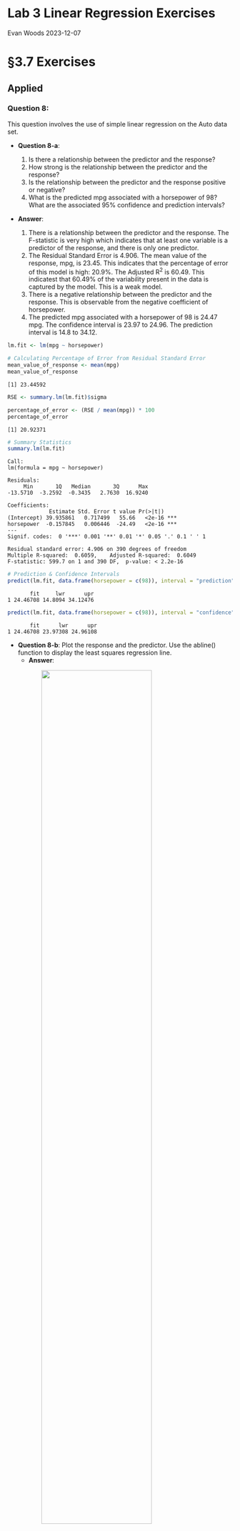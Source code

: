Lab 3 Linear Regression Exercises
================
Evan Woods
2023-12-07

# §3.7 Exercises

<!-- ## Conceptual -->
<!-- ### Question 7: -->
<!-- ## Getting started with equations -->
<!-- We can write fractions: $\frac{2}{3}$. We can also handle things like estimated population growth rate, e.g., $\hat{\lambda}=1.02$. And, $\sqrt{4}=2$. -->
<!-- $$\alpha, \beta,  \gamma, \Gamma$$ -->
<!-- $$a \pm b$$ -->
<!-- $$x \ge 15$$ -->
<!-- $$a_i \ge 0~~~\forall i$$ -->
<!-- ## Matrix -->
<!-- $$A_{m,n} = -->
<!--  \begin{pmatrix} -->
<!--   a_{1,1} & a_{1,2} & \cdots & a_{1,n} \\ -->
<!--   a_{2,1} & a_{2,2} & \cdots & a_{2,n} \\ -->
<!--   \vdots  & \vdots  & \ddots & \vdots  \\ -->
<!--   a_{m,1} & a_{m,2} & \cdots & a_{m,n} -->
<!--  \end{pmatrix}$$ -->

## Applied

### Question 8:

This question involves the use of simple linear regression on the Auto
data set.

- **Question 8-a**:

  1.  Is there a relationship between the predictor and the response?
  2.  How strong is the relationship between the predictor and the
      response?
  3.  Is the relationship between the predictor and the response
      positive or negative?
  4.  What is the predicted mpg associated with a horsepower of 98? What
      are the associated 95% confidence and prediction intervals?

- **Answer**:

  1.  There is a relationship between the predictor and the response.
      The F-statistic is very high which indicates that at least one
      variable is a predictor of the response, and there is only one
      predictor.
  2.  The Residual Standard Error is 4.906. The mean value of the
      response, mpg, is 23.45. This indicates that the percentage of
      error of this model is high: 20.9%. The Adjusted R<sup>2</sup> is
      60.49. This indicatest that 60.49% of the variability present in
      the data is captured by the model. This is a weak model.
  3.  There is a negative relationship between the predictor and the
      response. This is observable from the negative coefficient of
      horsepower.
  4.  The predicted mpg associated with a horsepower of 98 is 24.47 mpg.
      The confidence interval is 23.97 to 24.96. The prediction interval
      is 14.8 to 34.12.

``` r
lm.fit <- lm(mpg ~ horsepower)

# Calculating Percentage of Error from Residual Standard Error
mean_value_of_response <- mean(mpg)
mean_value_of_response
```

    [1] 23.44592

``` r
RSE <- summary.lm(lm.fit)$sigma

percentage_of_error <- (RSE / mean(mpg)) * 100
percentage_of_error
```

    [1] 20.92371

``` r
# Summary Statistics
summary.lm(lm.fit)
```


    Call:
    lm(formula = mpg ~ horsepower)

    Residuals:
         Min       1Q   Median       3Q      Max 
    -13.5710  -3.2592  -0.3435   2.7630  16.9240 

    Coefficients:
                 Estimate Std. Error t value Pr(>|t|)    
    (Intercept) 39.935861   0.717499   55.66   <2e-16 ***
    horsepower  -0.157845   0.006446  -24.49   <2e-16 ***
    ---
    Signif. codes:  0 '***' 0.001 '**' 0.01 '*' 0.05 '.' 0.1 ' ' 1

    Residual standard error: 4.906 on 390 degrees of freedom
    Multiple R-squared:  0.6059,    Adjusted R-squared:  0.6049 
    F-statistic: 599.7 on 1 and 390 DF,  p-value: < 2.2e-16

``` r
# Prediction & Confidence Intervals
predict(lm.fit, data.frame(horsepower = c(98)), interval = "prediction")
```

           fit     lwr      upr
    1 24.46708 14.8094 34.12476

``` r
predict(lm.fit, data.frame(horsepower = c(98)), interval = "confidence")
```

           fit      lwr      upr
    1 24.46708 23.97308 24.96108

- **Question 8-b**: Plot the response and the predictor. Use the
  abline() function to display the least squares regression line.
  - **Answer**:

<img src="Lab_3_Linear_Regression_Exercises_files/figure-gfm/unnamed-chunk-9-1.png" width="70%" style="display: block; margin: auto;" />

- **Question 8-c**: Use the plot() function to produce diagnostic plots
  of the least squares regression fit.
  - **Answer**: There are two or more points with high leverage. There
    is heteroskedasticity in the residuals. There appears to be a
    non-linearity in the data after observing the Residuals vs Fitted
    plot. There are multiple outliers in the dataset.

<img src="Lab_3_Linear_Regression_Exercises_files/figure-gfm/unnamed-chunk-10-1.png" width="70%" style="display: block; margin: auto;" /><img src="Lab_3_Linear_Regression_Exercises_files/figure-gfm/unnamed-chunk-10-2.png" width="70%" style="display: block; margin: auto;" /><img src="Lab_3_Linear_Regression_Exercises_files/figure-gfm/unnamed-chunk-10-3.png" width="70%" style="display: block; margin: auto;" /><img src="Lab_3_Linear_Regression_Exercises_files/figure-gfm/unnamed-chunk-10-4.png" width="70%" style="display: block; margin: auto;" />

    There appears to be a non-linearity in the data shown from the following plot:
    Residuals vs Fitted.

    There is heteroskedasticity in the residuals shown by the Residuals vs. Fitted
    plot. The non-constant Variance is also visible be the Q-Q Reisdual plot where
    points 331, 328, & 321 do not have constant variance.

<img src="Lab_3_Linear_Regression_Exercises_files/figure-gfm/unnamed-chunk-11-1.png" width="70%" style="display: block; margin: auto;" />

**Detecting outliers**:

``` r
# Detecting Outliers
lm.fit$model <- lm.fit$model %>% mutate(row_n = row_number()) 
outliers <- subset(lm.fit$model, rstudent(lm.fit) > 3 | rstudent(lm.fit) < -3)
```

    There are 2 outliers. They are observations 321 and 328.

**Identifying the high-leverage point**:

``` r
# Identifying high-leverage point
p <- ncol(lm.fit$model)
n <- nrow(lm.fit$model)

# High-Leverage: value > 3 * (p number of parameters) / (n number of observations)
high_leverage_cutoff <- (3*p/n)

# Identifying high-leverage values
lm.hatvalues <- hatvalues(lm.fit)
high_leverage_values <- lm.hatvalues[lm.hatvalues > high_leverage_cutoff]
```

    The cutoff value for high-leverage is 0.023 given 3 predictors and 392
    observations.

    There are 8 values with high-leverage with respect to the cutoff value of 0.023.
    Observations 14, 9, and 116 are displayed as high-leverage on the following
    plot: Residuals Vs. Leverage. Their values are as follows:

             7          8          9         14         26         94         95 
    0.02559171 0.02364053 0.02762920 0.02762920 0.02364053 0.02364053 0.02762920 
           116 
    0.02975300 

**Model Summary Statistics After Removing the High-Leverage
Observation**:


    Call:
    lm(formula = auto_no_high_leverage$mpg ~ auto_no_high_leverage$horsepower)

    Residuals:
         Min       1Q   Median       3Q      Max 
    -13.6282  -3.2206  -0.2221   2.6869  16.8475 

    Coefficients:
                                      Estimate Std. Error t value Pr(>|t|)    
    (Intercept)                      40.191925   0.719252   55.88   <2e-16 ***
    auto_no_high_leverage$horsepower -0.160607   0.006488  -24.75   <2e-16 ***
    ---
    Signif. codes:  0 '***' 0.001 '**' 0.01 '*' 0.05 '.' 0.1 ' ' 1

    Residual standard error: 4.871 on 389 degrees of freedom
    Multiple R-squared:  0.6117,    Adjusted R-squared:  0.6107 
    F-statistic: 612.7 on 1 and 389 DF,  p-value: < 2.2e-16

    The R-squared value increased from 0.6059 to 0.6117 after removing the high
    leverage value! This indicates a model that captures more of the variability in
    the data.

### Question 9:

This question involves the use of multiple linear regression on the Auto
data set.

- **Question 9-a**: Produce a scatterplot matrix which includes all of
  the variables of the data set.
  - **Answer**:

Variables in Auto

    [1] "mpg"          "cylinders"    "displacement" "horsepower"   "weight"      
    [6] "acceleration" "year"         "origin"       "name"        

<img src="Lab_3_Linear_Regression_Exercises_files/figure-gfm/unnamed-chunk-20-1.png" width="70%" style="display: block; margin: auto;" />

- **Question 9-b**: Compute the matrix of correlations between the
  variables using the function cor(). You will need to exclude the name
  variable, which is qualitative.
  - **Answer**:

<!-- -->

                        mpg  cylinders displacement horsepower     weight
    mpg           1.0000000 -0.7776175   -0.8051269 -0.7784268 -0.8322442
    cylinders    -0.7776175  1.0000000    0.9508233  0.8429834  0.8975273
    displacement -0.8051269  0.9508233    1.0000000  0.8972570  0.9329944
    horsepower   -0.7784268  0.8429834    0.8972570  1.0000000  0.8645377
    weight       -0.8322442  0.8975273    0.9329944  0.8645377  1.0000000
    acceleration  0.4233285 -0.5046834   -0.5438005 -0.6891955 -0.4168392
    year          0.5805410 -0.3456474   -0.3698552 -0.4163615 -0.3091199
    origin        0.5652088 -0.5689316   -0.6145351 -0.4551715 -0.5850054
                 acceleration       year     origin
    mpg             0.4233285  0.5805410  0.5652088
    cylinders      -0.5046834 -0.3456474 -0.5689316
    displacement   -0.5438005 -0.3698552 -0.6145351
    horsepower     -0.6891955 -0.4163615 -0.4551715
    weight         -0.4168392 -0.3091199 -0.5850054
    acceleration    1.0000000  0.2903161  0.2127458
    year            0.2903161  1.0000000  0.1815277
    origin          0.2127458  0.1815277  1.0000000

- **Question 9-c**: Use the lm() function to perform a multiple linear
  regression with mpg as the response and all other variables except
  name as the predictors. Use the summary() function to print the
  results. Comment on the output.

1.  Is there a relationship between the predictors and the response?
2.  Which predictors appear to have a statistically significant
    relationship to the response?
3.  What does the coefficient for the year variable suggest?

- **Answer**:

<!-- -->


    Call:
    lm(formula = mpg ~ ., data = auto_no_name_col)

    Residuals:
        Min      1Q  Median      3Q     Max 
    -9.5903 -2.1565 -0.1169  1.8690 13.0604 

    Coefficients:
                   Estimate Std. Error t value Pr(>|t|)    
    (Intercept)  -17.218435   4.644294  -3.707  0.00024 ***
    cylinders     -0.493376   0.323282  -1.526  0.12780    
    displacement   0.019896   0.007515   2.647  0.00844 ** 
    horsepower    -0.016951   0.013787  -1.230  0.21963    
    weight        -0.006474   0.000652  -9.929  < 2e-16 ***
    acceleration   0.080576   0.098845   0.815  0.41548    
    year           0.750773   0.050973  14.729  < 2e-16 ***
    origin         1.426141   0.278136   5.127 4.67e-07 ***
    ---
    Signif. codes:  0 '***' 0.001 '**' 0.01 '*' 0.05 '.' 0.1 ' ' 1

    Residual standard error: 3.328 on 384 degrees of freedom
    Multiple R-squared:  0.8215,    Adjusted R-squared:  0.8182 
    F-statistic: 252.4 on 7 and 384 DF,  p-value: < 2.2e-16

    There is a relationship between the predictors and the response as indicated by
    the F-statistic of 252.4.

    Displacement, Weight, Year, and Origin all appear to have a statistically
    significant relationship to the response.

    The coefficient of the year variable suggests that for every year, miles per
    gallon increases by 0.750773.

- **Question 9-d**: Use the plot() function to produce diagnostic plots
  of the linear regression fit. Comment on any problems you see with the
  fit. Do the residual plots suggest any unusually large outliers? Does
  the leverage plot identify any observations with unusually high
  leverage?
  - **Answer**:

<img src="Lab_3_Linear_Regression_Exercises_files/figure-gfm/unnamed-chunk-26-1.png" width="70%" style="display: block; margin: auto;" /><img src="Lab_3_Linear_Regression_Exercises_files/figure-gfm/unnamed-chunk-26-2.png" width="70%" style="display: block; margin: auto;" /><img src="Lab_3_Linear_Regression_Exercises_files/figure-gfm/unnamed-chunk-26-3.png" width="70%" style="display: block; margin: auto;" /><img src="Lab_3_Linear_Regression_Exercises_files/figure-gfm/unnamed-chunk-26-4.png" width="70%" style="display: block; margin: auto;" /><img src="Lab_3_Linear_Regression_Exercises_files/figure-gfm/unnamed-chunk-26-5.png" width="70%" style="display: block; margin: auto;" />

    There are two outliers in this data as observed in the following plot:
    Studentized Residuals Vs. Fitted Values. There is heteroskedasticity as seen
    in the Residuals vs Fitted plot and the Q-Q plot. There is a high-leverage
    observation observable in the plot Residuals vs Leverage. There is a
    non-linearity observable in the Residuals vs Fitted plot.

- **Question 9-e**: User the \* and : symbols to fit linear models with
  interaction effects. Do any interactions appear to be statistically
  significant?
  - **Answer**:

<!-- -->

    The following interactions have significant relationships with respect to mpg:
    year and weight, horsepower and cylinders, and horsepower and displacement.


    Call:
    lm(formula = mpg ~ horsepower * displacement, data = auto)

    Residuals:
         Min       1Q   Median       3Q      Max 
    -10.9391  -2.3373  -0.5816   2.1698  17.5771 

    Coefficients:
                              Estimate Std. Error t value Pr(>|t|)    
    (Intercept)              5.305e+01  1.526e+00   34.77   <2e-16 ***
    horsepower              -2.343e-01  1.959e-02  -11.96   <2e-16 ***
    displacement            -9.805e-02  6.682e-03  -14.67   <2e-16 ***
    horsepower:displacement  5.828e-04  5.193e-05   11.22   <2e-16 ***
    ---
    Signif. codes:  0 '***' 0.001 '**' 0.01 '*' 0.05 '.' 0.1 ' ' 1

    Residual standard error: 3.944 on 388 degrees of freedom
    Multiple R-squared:  0.7466,    Adjusted R-squared:  0.7446 
    F-statistic:   381 on 3 and 388 DF,  p-value: < 2.2e-16


    Call:
    lm(formula = mpg ~ weight * year, data = auto)

    Residuals:
        Min      1Q  Median      3Q     Max 
    -8.0397 -1.9956 -0.0983  1.6525 12.9896 

    Coefficients:
                  Estimate Std. Error t value Pr(>|t|)    
    (Intercept) -1.105e+02  1.295e+01  -8.531 3.30e-16 ***
    weight       2.755e-02  4.413e-03   6.242 1.14e-09 ***
    year         2.040e+00  1.718e-01  11.876  < 2e-16 ***
    weight:year -4.579e-04  5.907e-05  -7.752 8.02e-14 ***
    ---
    Signif. codes:  0 '***' 0.001 '**' 0.01 '*' 0.05 '.' 0.1 ' ' 1

    Residual standard error: 3.193 on 388 degrees of freedom
    Multiple R-squared:  0.8339,    Adjusted R-squared:  0.8326 
    F-statistic: 649.3 on 3 and 388 DF,  p-value: < 2.2e-16


    Call:
    lm(formula = mpg ~ cylinders * horsepower, data = auto)

    Residuals:
         Min       1Q   Median       3Q      Max 
    -11.5862  -2.1945  -0.5617   1.9541  16.3329 

    Coefficients:
                          Estimate Std. Error t value Pr(>|t|)    
    (Intercept)          72.815097   3.071314  23.708   <2e-16 ***
    cylinders            -6.492462   0.510560 -12.716   <2e-16 ***
    horsepower           -0.416007   0.034521 -12.051   <2e-16 ***
    cylinders:horsepower  0.047247   0.004732   9.984   <2e-16 ***
    ---
    Signif. codes:  0 '***' 0.001 '**' 0.01 '*' 0.05 '.' 0.1 ' ' 1

    Residual standard error: 4.094 on 388 degrees of freedom
    Multiple R-squared:  0.727, Adjusted R-squared:  0.7249 
    F-statistic: 344.4 on 3 and 388 DF,  p-value: < 2.2e-16

- **Question 9-f**: Try a few different combinations of the variables
  such as log(X), √(X), X<sup>2</sup>. Comment on your findings.
  - **Answer**:

<!-- -->

    Three transformations were performed on weight: the log, square root, and the
    square of weight. These transformations yielded R-squared values that were
    highest with the log transformation of the weight. The log transformation model
    furthmore exhibited improved values with respect to F-statistics and Residual
    Standard Error. The transformed weight is a significant indicator of mpg in all
    three transformed linear models.


    Call:
    lm(formula = mpg ~ log(weight), data = auto)

    Residuals:
         Min       1Q   Median       3Q      Max 
    -12.4315  -2.6752  -0.2888   1.9429  16.0136 

    Coefficients:
                Estimate Std. Error t value Pr(>|t|)    
    (Intercept) 209.9433     6.0002   34.99   <2e-16 ***
    log(weight) -23.4317     0.7534  -31.10   <2e-16 ***
    ---
    Signif. codes:  0 '***' 0.001 '**' 0.01 '*' 0.05 '.' 0.1 ' ' 1

    Residual standard error: 4.189 on 390 degrees of freedom
    Multiple R-squared:  0.7127,    Adjusted R-squared:  0.7119 
    F-statistic: 967.3 on 1 and 390 DF,  p-value: < 2.2e-16


    Call:
    lm(formula = mpg ~ sqrt(weight), data = auto)

    Residuals:
         Min       1Q   Median       3Q      Max 
    -12.2402  -2.9005  -0.3708   2.0791  16.2296 

    Coefficients:
                 Estimate Std. Error t value Pr(>|t|)    
    (Intercept)  69.67218    1.52649   45.64   <2e-16 ***
    sqrt(weight) -0.85560    0.02797  -30.59   <2e-16 ***
    ---
    Signif. codes:  0 '***' 0.001 '**' 0.01 '*' 0.05 '.' 0.1 ' ' 1

    Residual standard error: 4.239 on 390 degrees of freedom
    Multiple R-squared:  0.7058,    Adjusted R-squared:  0.705 
    F-statistic: 935.4 on 1 and 390 DF,  p-value: < 2.2e-16


    Call:
    lm(formula = mpg ~ I(weight^2), data = auto)

    Residuals:
         Min       1Q   Median       3Q      Max 
    -11.2813  -3.1744  -0.4708   2.2708  17.2506 

    Coefficients:
                  Estimate Std. Error t value Pr(>|t|)    
    (Intercept)  3.447e+01  4.708e-01   73.22   <2e-16 ***
    I(weight^2) -1.150e-06  4.266e-08  -26.96   <2e-16 ***
    ---
    Signif. codes:  0 '***' 0.001 '**' 0.01 '*' 0.05 '.' 0.1 ' ' 1

    Residual standard error: 4.619 on 390 degrees of freedom
    Multiple R-squared:  0.6507,    Adjusted R-squared:  0.6498 
    F-statistic: 726.6 on 1 and 390 DF,  p-value: < 2.2e-16

### Question 10:

This question should be answered using the Carseats data set.

- **Question 10-a**: Fit a multiple regression model to fit Sales using
  Price, Urban, and US.
  - **Answer**:

<!-- -->


    Call:
    lm(formula = Sales ~ Price + Urban + US, data = Carseats)

    Coefficients:
    (Intercept)        Price     UrbanYes        USYes  
       13.04347     -0.05446     -0.02192      1.20057  

- **Question 10-b**: Provide an interpretation of each coefficient in
  the model. Be careful - some of the variables in the model are
  qualitative!
  - **Answer**:

``` r
f_print(sprintf("Every 1 unit of increase in price will decrease sales by 54.46 units. Stocking carseats in an Urban location decreases sales by 21.92 units. Stocking carseats in US stores increase sales by 1200 units."))
```

    Every 1 unit of increase in price will decrease sales by 54.46 units. Stocking
    carseats in an Urban location decreases sales by 21.92 units. Stocking carseats
    in US stores increase sales by 1200 units.

- **Question 10-c**: Write out the model in equation form, being careful
  to handle the qualitative variables properly.
  - **Answer**:

``` r
# If the Carseat is stocked in an Urban And US store:
# Sales ≈ β_0 + β_1 * Price + β_2 + β_3

# If the Carseat is stocked in an Urban store only:
# Sales ≈ β_0 + β_1 * Price + β_2

# If the Carseat is stocked in a US store only:
# Sales ≈ β_0 + β_1 * Price + β_3
```

- **Question 10-d**: For which of the predictors can you reject the null
  hypothesis H<sub>0</sub> : β<sub>j</sub> = 0?
  - **Answer**:

<!-- -->

    The following are significant predictors of sales: Price & US.


    Call:
    lm(formula = Sales ~ Price + Urban + US, data = Carseats)

    Residuals:
        Min      1Q  Median      3Q     Max 
    -6.9206 -1.6220 -0.0564  1.5786  7.0581 

    Coefficients:
                 Estimate Std. Error t value Pr(>|t|)    
    (Intercept) 13.043469   0.651012  20.036  < 2e-16 ***
    Price       -0.054459   0.005242 -10.389  < 2e-16 ***
    UrbanYes    -0.021916   0.271650  -0.081    0.936    
    USYes        1.200573   0.259042   4.635 4.86e-06 ***
    ---
    Signif. codes:  0 '***' 0.001 '**' 0.01 '*' 0.05 '.' 0.1 ' ' 1

    Residual standard error: 2.472 on 396 degrees of freedom
    Multiple R-squared:  0.2393,    Adjusted R-squared:  0.2335 
    F-statistic: 41.52 on 3 and 396 DF,  p-value: < 2.2e-16

- **Question 10-e**: On the basis of your response to the previous
  question, fit a smaller model that only uses the predictors for which
  there is evidence of association with the outcome.
  - **Answer**:

<!-- -->


    Call:
    lm(formula = Sales ~ Price + US)

    Coefficients:
    (Intercept)        Price        USYes  
       13.03079     -0.05448      1.19964  

- **Question 10-f**: How well do the models fit the data?
  - **Answer**:

<!-- -->

    The model composed of US, Urban, & Price captures 23.9275% of the variablility
    of the data with 32.98 percent error with respect to the response, sales.

    The model exclusively composed of US & Price captures 23.9263% of the
    variablility of the data with 32.94 percent error with respect to the response,
    sales.

    The US & Price model captures less variability in the data but accomodates this
    with less response error.

- **Question 10-g**: Using the model from (e), obtain 95 % confidence
  intervals for the coefficient(s).
  - **Answer**:

<!-- -->

                      2.5 %      97.5 %
    (Intercept) 11.79032020 14.27126531
    Price       -0.06475984 -0.04419543
    USYes        0.69151957  1.70776632

- **Question 10-h**: Is there evidence of outliers or high leverage
  observations in the model from (e)?
  - **Answer**:

Observations with High Leverage

        Sales Price  US
    43  10.43    24  No
    126  9.34    49  No
    166  0.37   191 Yes
    175  0.00   185  No
    314  9.33    54  No
    368 14.37    53  No

Detecting Outliers

    [1] Sales Price US   
    <0 rows> (or 0-length row.names)

    There is evidence of 6 observations with high leverage given a cutoff value
    of 0.022. This is observable in the plot Residuals vs Leverage. There are no
    outliers.

<img src="Lab_3_Linear_Regression_Exercises_files/figure-gfm/unnamed-chunk-52-1.png" width="70%" style="display: block; margin: auto;" /><img src="Lab_3_Linear_Regression_Exercises_files/figure-gfm/unnamed-chunk-52-2.png" width="70%" style="display: block; margin: auto;" /><img src="Lab_3_Linear_Regression_Exercises_files/figure-gfm/unnamed-chunk-52-3.png" width="70%" style="display: block; margin: auto;" /><img src="Lab_3_Linear_Regression_Exercises_files/figure-gfm/unnamed-chunk-52-4.png" width="70%" style="display: block; margin: auto;" /><img src="Lab_3_Linear_Regression_Exercises_files/figure-gfm/unnamed-chunk-52-5.png" width="70%" style="display: block; margin: auto;" />

### Question 11:

In this problem, we will investigate the t-statistic for the null
hypothesis H<sub>0</sub>: β = 0 in simple linear regression without an
intercept. To begin, we generate a predictor x and a response y as
follows.

``` r
set.seed(1)
x <- rnorm(100)
y <- 2*x + rnorm(100)
```

- **Question 11-a**: Perform a simple linear regression of y onto x,
  without an in- tercept. Report the coefficient estimate ˆβ, the
  standard error of this coefficient estimate, and the t-statistic and
  p-value associ- ated with the null hypothesis H0 : β = 0. Comment on
  these results. (You can perform regression without an intercept using
  the command lm(y∼x+0).)

  - **Answer**:

<!-- -->

      Estimate Std. Error  t value     Pr(>|t|)
    x 1.993876  0.1064767 18.72593 2.642197e-34

    The estimate indicates that for every unit value in x, y changes by 1.993876.
    The standard error indicates the size of the standard deviation of the error
    of the estimate of y regressed onto x. In this case, its value is 0.1064767.
    The t value is a measure of the number of standard deviations the x coefficient
    is away from 0. The p-value indicates x is a significant predictor of y. The
    p-value is the probability of observing any number equal to the absolute value
    of t or larger assuming y is not regressed onto x.

- **Question 11-b**: Now perform a simple linear regression of x onto y
  without an intercept, and report the coefficient estimate, its
  standard error, and the corresponding t-statistic and p-values
  associated with the null hypothesis H0 : β = 0. Comment on these
  results.
  - **Answer**:

<!-- -->

       Estimate Std. Error  t value     Pr(>|t|)
    y 0.3911145 0.02088625 18.72593 2.642197e-34

    For every 1 unit increase in 1, there is an increase of x of 0.3911145. The
    size of the standard deviation of the error of y regressed onto x is 0.02088625.
    The y coefficient is 18.72593 standard deviations away from 0. The p value
    is significant at 2.642197e-34 and indicates the probability of observing any
    number equal to the absolute value of t or larger given x is not regressed onto
    y.

- **Question 11-c**:
  - **Answer**:

<!-- -->

    Both regressions share the same intercept (0), t-values, and p-values. They are
    both positive in slope.


    Call:
    lm(formula = y ~ x)

    Coefficients:
    (Intercept)            x  
       -0.03769      1.99894  

<img src="Lab_3_Linear_Regression_Exercises_files/figure-gfm/unnamed-chunk-60-1.png" width="70%" style="display: block; margin: auto;" />

### Question 14:

This problem focuses on the *collinearity* problem.

- **Question 14-a**: Perform the following commands in R then write out
  the form of the linear model. What are the regression coefficients?
  - **Answer**:

``` r
set.seed(1)
x1 <- runif(100)
x2 <- 0.5 + x1 + rnorm(100) / 10
y <- 2 + 2 * x1 + 0.3 * x2 + rnorm(100)
```

    The correlation between x1 and x2 is: 0.947.

    The form of the linear model is Y ≈ β_0 + β_1 * x1 + β_2 * x2 + ε

- **Question 14-b**: What is the correlation between x1 and x2? Create a
  scatterplot displaying the relationship between the variables.
  - **Answer**:

<!-- -->

    The correlation between x1 & x2 is 0.95.

<img src="Lab_3_Linear_Regression_Exercises_files/figure-gfm/unnamed-chunk-64-1.png" width="70%" style="display: block; margin: auto;" />

- **Question 14-c**: Using this data, fit a least squares regression to
  predict y using x1 and x2. Describe the results obtained. What are
  ˆβ0, ˆβ1, and ˆβ2? How do these relate to the true β0, β1, and β2? Can
  you reject the null hypothesis H0 : β1 = 0? How about the null
  hypothesis H0 : β2 = 0?
  - **Answer**:

<!-- -->


    Call:
    lm(formula = y ~ x1 + x2)

    Residuals:
        Min      1Q  Median      3Q     Max 
    -2.8311 -0.7273 -0.0537  0.6338  2.3359 

    Coefficients:
                Estimate Std. Error t value Pr(>|t|)   
    (Intercept)   1.7757     0.5933   2.993  0.00351 **
    x1            1.0847     1.2346   0.879  0.38179   
    x2            1.0097     1.1337   0.891  0.37536   
    ---
    Signif. codes:  0 '***' 0.001 '**' 0.01 '*' 0.05 '.' 0.1 ' ' 1

    Residual standard error: 1.056 on 97 degrees of freedom
    Multiple R-squared:  0.2333,    Adjusted R-squared:  0.2175 
    F-statistic: 14.76 on 2 and 97 DF,  p-value: 2.54e-06

    The predicted coefficients are all underestimations of the coefficients of
    the true function representing y regressed onto x. I cannot reject the null
    hypothesis with respect to β1 nor β2 due to high p-values and vif scores greater
    than 5 for x1 and x2 respectively. The vif scores for x1 and x2 respectively are
    9.69 and 9.69.

    ˆβ0: 1.7757 ˆβ1: 1.0847 ˆβ2: 1.0097

    β0: 2 β1: 2 β2: 0.3

- **Question 14-d**: Now fit a least squares regression to predict y
  using only x1. Comment on your results. Can you reject the null
  hypothesis H0 : β1 = 0?
  - **Answer**:

<!-- -->


    Call:
    lm(formula = y ~ x1)

    Residuals:
         Min       1Q   Median       3Q      Max 
    -2.89495 -0.66874 -0.07785  0.59221  2.45560 

    Coefficients:
                Estimate Std. Error t value Pr(>|t|)    
    (Intercept)   2.2624     0.2307   9.805 3.21e-16 ***
    x1            2.1259     0.3963   5.365 5.42e-07 ***
    ---
    Signif. codes:  0 '***' 0.001 '**' 0.01 '*' 0.05 '.' 0.1 ' ' 1

    Residual standard error: 1.055 on 98 degrees of freedom
    Multiple R-squared:  0.227, Adjusted R-squared:  0.2191 
    F-statistic: 28.78 on 1 and 98 DF,  p-value: 5.42e-07

    The x1 is a significant predictor of y. The p-value is 5.42e-07.

- **Question 14-e**: Now fit a least squares regression to predict y
  using only x2. Comment on your results. Can you reject the null
  hypothesis H0 : β1 = 0?
  - **Answer**:

<!-- -->


    Call:
    lm(formula = y ~ x2)

    Residuals:
         Min       1Q   Median       3Q      Max 
    -2.74970 -0.68815 -0.03074  0.66090  2.34837 

    Coefficients:
                Estimate Std. Error t value Pr(>|t|)    
    (Intercept)   1.3789     0.3845   3.587 0.000525 ***
    x2            1.9529     0.3639   5.367 5.36e-07 ***
    ---
    Signif. codes:  0 '***' 0.001 '**' 0.01 '*' 0.05 '.' 0.1 ' ' 1

    Residual standard error: 1.055 on 98 degrees of freedom
    Multiple R-squared:  0.2272,    Adjusted R-squared:  0.2193 
    F-statistic: 28.81 on 1 and 98 DF,  p-value: 5.361e-07

    x2 is also a significant predictor of y. I reject the null using the p-value of
    5.361e-07

- **Question 14-f**: Do the results obtained contradict each other?
  Explain your answer.
  - **Answer**: The results do not contradict each other. Each variable
    separately is a significant indicator of the response. Because the
    two variables are highly correlated, it is ambiguous as to which is
    the significant predictor with respect to the response. An
    intermediate variable is potentially available as a solution by
    using the standardized versions of x1 and x2 if such a standard were
    to exist. Another remedy is to use either variable exclusively as
    predictors of the response.
- **Question 14-g**: Now suppose we obtain one additional observation,
  which was unfortunately mismeasured. Re-fit the linear models using
  this new data. What effect does this new observation have on each of
  the models? In each model, is this observation an outlier? A
  high-leverage point? Both? Explain your answers.
  - **Answer**:

<!-- -->


    Call:
    lm(formula = y ~ x1 + x2)

    Residuals:
         Min       1Q   Median       3Q      Max 
    -2.77906 -0.72031 -0.05796  0.62800  3.04112 

    Coefficients:
                Estimate Std. Error t value Pr(>|t|)  
    (Intercept)   1.5360     0.6115   2.512   0.0136 *
    x1            0.1292     1.2407   0.104   0.9173  
    x2            1.7624     1.1500   1.532   0.1286  
    ---
    Signif. codes:  0 '***' 0.001 '**' 0.01 '*' 0.05 '.' 0.1 ' ' 1

    Residual standard error: 1.099 on 98 degrees of freedom
    Multiple R-squared:  0.201, Adjusted R-squared:  0.1847 
    F-statistic: 12.32 on 2 and 98 DF,  p-value: 1.682e-05

          x1       x2 
    9.263105 9.263105 


    Call:
    lm(formula = y ~ x1)

    Residuals:
        Min      1Q  Median      3Q     Max 
    -2.8899 -0.6553 -0.0917  0.5679  3.4070 

    Coefficients:
                Estimate Std. Error t value Pr(>|t|)    
    (Intercept)   2.4005     0.2378   10.09  < 2e-16 ***
    x1            1.9251     0.4104    4.69 8.74e-06 ***
    ---
    Signif. codes:  0 '***' 0.001 '**' 0.01 '*' 0.05 '.' 0.1 ' ' 1

    Residual standard error: 1.106 on 99 degrees of freedom
    Multiple R-squared:  0.1818,    Adjusted R-squared:  0.1736 
    F-statistic:    22 on 1 and 99 DF,  p-value: 8.744e-06


    Call:
    lm(formula = y ~ x2)

    Residuals:
         Min       1Q   Median       3Q      Max 
    -2.76917 -0.70920 -0.04555  0.64028  3.01186 

    Coefficients:
                Estimate Std. Error t value Pr(>|t|)    
    (Intercept)   1.4877     0.3964   3.753 0.000295 ***
    x2            1.8755     0.3760   4.989  2.6e-06 ***
    ---
    Signif. codes:  0 '***' 0.001 '**' 0.01 '*' 0.05 '.' 0.1 ' ' 1

    Residual standard error: 1.093 on 99 degrees of freedom
    Multiple R-squared:  0.2009,    Adjusted R-squared:  0.1928 
    F-statistic: 24.89 on 1 and 99 DF,  p-value: 2.601e-06

    y regressed onto x1 and x2 now shows that x2 is a significant predictor of the
    response given a p-value of .00391. The vif scores indicate that x1 and x2 are
    collinear, albeit less so, with values of 9.26 and 9.26 respectively. x1 and x2
    individually are still both significant predictors of the response, y.

### Question 15:

This problem involves the Boston data set, which we saw in the lab for
this chapter. We will now try to predict per capita crime rate using the
other variables in this data set. In other words, per capita crime rate
is the response, and the other variables are the predictors.

- **Question 15-a**: For each predictor, fit a simple linear regression
  model to predict the response. Describe your results. In which of the
  models is there a statistically significant association between the
  predictor and the response? Create some plots to back up your
  assertions.
  - **Answer**:

<!-- -->

    There are statistically significant results in the models where per capita crime
    rate regressed onto the following predictors: zn, indus, nox, rm, age, dis,
    rad, tax, ptratio, lstat, medv. There is a slope associated with the response
    regressed exclusively onto each predictor observable in each plot as well as
    shapes of the data which suggest a relationship between the response and each
    predictor that has been determined to have a significant relationship.


    Call:
    lm(formula = crim ~ zn)

    Residuals:
       Min     1Q Median     3Q    Max 
    -4.429 -4.222 -2.620  1.250 84.523 

    Coefficients:
                Estimate Std. Error t value Pr(>|t|)    
    (Intercept)  4.45369    0.41722  10.675  < 2e-16 ***
    zn          -0.07393    0.01609  -4.594 5.51e-06 ***
    ---
    Signif. codes:  0 '***' 0.001 '**' 0.01 '*' 0.05 '.' 0.1 ' ' 1

    Residual standard error: 8.435 on 504 degrees of freedom
    Multiple R-squared:  0.04019,   Adjusted R-squared:  0.03828 
    F-statistic:  21.1 on 1 and 504 DF,  p-value: 5.506e-06


    Call:
    lm(formula = crim ~ indus)

    Residuals:
        Min      1Q  Median      3Q     Max 
    -11.972  -2.698  -0.736   0.712  81.813 

    Coefficients:
                Estimate Std. Error t value Pr(>|t|)    
    (Intercept) -2.06374    0.66723  -3.093  0.00209 ** 
    indus        0.50978    0.05102   9.991  < 2e-16 ***
    ---
    Signif. codes:  0 '***' 0.001 '**' 0.01 '*' 0.05 '.' 0.1 ' ' 1

    Residual standard error: 7.866 on 504 degrees of freedom
    Multiple R-squared:  0.1653,    Adjusted R-squared:  0.1637 
    F-statistic: 99.82 on 1 and 504 DF,  p-value: < 2.2e-16


    Call:
    lm(formula = crim ~ chas)

    Residuals:
       Min     1Q Median     3Q    Max 
    -3.738 -3.661 -3.435  0.018 85.232 

    Coefficients:
                Estimate Std. Error t value Pr(>|t|)    
    (Intercept)   3.7444     0.3961   9.453   <2e-16 ***
    chas         -1.8928     1.5061  -1.257    0.209    
    ---
    Signif. codes:  0 '***' 0.001 '**' 0.01 '*' 0.05 '.' 0.1 ' ' 1

    Residual standard error: 8.597 on 504 degrees of freedom
    Multiple R-squared:  0.003124,  Adjusted R-squared:  0.001146 
    F-statistic: 1.579 on 1 and 504 DF,  p-value: 0.2094


    Call:
    lm(formula = crim ~ nox)

    Residuals:
        Min      1Q  Median      3Q     Max 
    -12.371  -2.738  -0.974   0.559  81.728 

    Coefficients:
                Estimate Std. Error t value Pr(>|t|)    
    (Intercept)  -13.720      1.699  -8.073 5.08e-15 ***
    nox           31.249      2.999  10.419  < 2e-16 ***
    ---
    Signif. codes:  0 '***' 0.001 '**' 0.01 '*' 0.05 '.' 0.1 ' ' 1

    Residual standard error: 7.81 on 504 degrees of freedom
    Multiple R-squared:  0.1772,    Adjusted R-squared:  0.1756 
    F-statistic: 108.6 on 1 and 504 DF,  p-value: < 2.2e-16


    Call:
    lm(formula = crim ~ rm)

    Residuals:
       Min     1Q Median     3Q    Max 
    -6.604 -3.952 -2.654  0.989 87.197 

    Coefficients:
                Estimate Std. Error t value Pr(>|t|)    
    (Intercept)   20.482      3.365   6.088 2.27e-09 ***
    rm            -2.684      0.532  -5.045 6.35e-07 ***
    ---
    Signif. codes:  0 '***' 0.001 '**' 0.01 '*' 0.05 '.' 0.1 ' ' 1

    Residual standard error: 8.401 on 504 degrees of freedom
    Multiple R-squared:  0.04807,   Adjusted R-squared:  0.04618 
    F-statistic: 25.45 on 1 and 504 DF,  p-value: 6.347e-07


    Call:
    lm(formula = crim ~ age)

    Residuals:
       Min     1Q Median     3Q    Max 
    -6.789 -4.257 -1.230  1.527 82.849 

    Coefficients:
                Estimate Std. Error t value Pr(>|t|)    
    (Intercept) -3.77791    0.94398  -4.002 7.22e-05 ***
    age          0.10779    0.01274   8.463 2.85e-16 ***
    ---
    Signif. codes:  0 '***' 0.001 '**' 0.01 '*' 0.05 '.' 0.1 ' ' 1

    Residual standard error: 8.057 on 504 degrees of freedom
    Multiple R-squared:  0.1244,    Adjusted R-squared:  0.1227 
    F-statistic: 71.62 on 1 and 504 DF,  p-value: 2.855e-16


    Call:
    lm(formula = crim ~ dis)

    Residuals:
       Min     1Q Median     3Q    Max 
    -6.708 -4.134 -1.527  1.516 81.674 

    Coefficients:
                Estimate Std. Error t value Pr(>|t|)    
    (Intercept)   9.4993     0.7304  13.006   <2e-16 ***
    dis          -1.5509     0.1683  -9.213   <2e-16 ***
    ---
    Signif. codes:  0 '***' 0.001 '**' 0.01 '*' 0.05 '.' 0.1 ' ' 1

    Residual standard error: 7.965 on 504 degrees of freedom
    Multiple R-squared:  0.1441,    Adjusted R-squared:  0.1425 
    F-statistic: 84.89 on 1 and 504 DF,  p-value: < 2.2e-16


    Call:
    lm(formula = crim ~ rad)

    Residuals:
        Min      1Q  Median      3Q     Max 
    -10.164  -1.381  -0.141   0.660  76.433 

    Coefficients:
                Estimate Std. Error t value Pr(>|t|)    
    (Intercept) -2.28716    0.44348  -5.157 3.61e-07 ***
    rad          0.61791    0.03433  17.998  < 2e-16 ***
    ---
    Signif. codes:  0 '***' 0.001 '**' 0.01 '*' 0.05 '.' 0.1 ' ' 1

    Residual standard error: 6.718 on 504 degrees of freedom
    Multiple R-squared:  0.3913,    Adjusted R-squared:   0.39 
    F-statistic: 323.9 on 1 and 504 DF,  p-value: < 2.2e-16


    Call:
    lm(formula = crim ~ tax)

    Residuals:
        Min      1Q  Median      3Q     Max 
    -12.513  -2.738  -0.194   1.065  77.696 

    Coefficients:
                 Estimate Std. Error t value Pr(>|t|)    
    (Intercept) -8.528369   0.815809  -10.45   <2e-16 ***
    tax          0.029742   0.001847   16.10   <2e-16 ***
    ---
    Signif. codes:  0 '***' 0.001 '**' 0.01 '*' 0.05 '.' 0.1 ' ' 1

    Residual standard error: 6.997 on 504 degrees of freedom
    Multiple R-squared:  0.3396,    Adjusted R-squared:  0.3383 
    F-statistic: 259.2 on 1 and 504 DF,  p-value: < 2.2e-16


    Call:
    lm(formula = crim ~ ptratio)

    Residuals:
       Min     1Q Median     3Q    Max 
    -7.654 -3.985 -1.912  1.825 83.353 

    Coefficients:
                Estimate Std. Error t value Pr(>|t|)    
    (Intercept) -17.6469     3.1473  -5.607 3.40e-08 ***
    ptratio       1.1520     0.1694   6.801 2.94e-11 ***
    ---
    Signif. codes:  0 '***' 0.001 '**' 0.01 '*' 0.05 '.' 0.1 ' ' 1

    Residual standard error: 8.24 on 504 degrees of freedom
    Multiple R-squared:  0.08407,   Adjusted R-squared:  0.08225 
    F-statistic: 46.26 on 1 and 504 DF,  p-value: 2.943e-11


    Call:
    lm(formula = crim ~ lstat)

    Residuals:
        Min      1Q  Median      3Q     Max 
    -13.925  -2.822  -0.664   1.079  82.862 

    Coefficients:
                Estimate Std. Error t value Pr(>|t|)    
    (Intercept) -3.33054    0.69376  -4.801 2.09e-06 ***
    lstat        0.54880    0.04776  11.491  < 2e-16 ***
    ---
    Signif. codes:  0 '***' 0.001 '**' 0.01 '*' 0.05 '.' 0.1 ' ' 1

    Residual standard error: 7.664 on 504 degrees of freedom
    Multiple R-squared:  0.2076,    Adjusted R-squared:  0.206 
    F-statistic:   132 on 1 and 504 DF,  p-value: < 2.2e-16


    Call:
    lm(formula = crim ~ medv)

    Residuals:
       Min     1Q Median     3Q    Max 
    -9.071 -4.022 -2.343  1.298 80.957 

    Coefficients:
                Estimate Std. Error t value Pr(>|t|)    
    (Intercept) 11.79654    0.93419   12.63   <2e-16 ***
    medv        -0.36316    0.03839   -9.46   <2e-16 ***
    ---
    Signif. codes:  0 '***' 0.001 '**' 0.01 '*' 0.05 '.' 0.1 ' ' 1

    Residual standard error: 7.934 on 504 degrees of freedom
    Multiple R-squared:  0.1508,    Adjusted R-squared:  0.1491 
    F-statistic: 89.49 on 1 and 504 DF,  p-value: < 2.2e-16

<img src="Lab_3_Linear_Regression_Exercises_files/figure-gfm/unnamed-chunk-81-1.png" width="70%" style="display: block; margin: auto;" /><img src="Lab_3_Linear_Regression_Exercises_files/figure-gfm/unnamed-chunk-81-2.png" width="70%" style="display: block; margin: auto;" /><img src="Lab_3_Linear_Regression_Exercises_files/figure-gfm/unnamed-chunk-81-3.png" width="70%" style="display: block; margin: auto;" /><img src="Lab_3_Linear_Regression_Exercises_files/figure-gfm/unnamed-chunk-81-4.png" width="70%" style="display: block; margin: auto;" /><img src="Lab_3_Linear_Regression_Exercises_files/figure-gfm/unnamed-chunk-81-5.png" width="70%" style="display: block; margin: auto;" /><img src="Lab_3_Linear_Regression_Exercises_files/figure-gfm/unnamed-chunk-81-6.png" width="70%" style="display: block; margin: auto;" /><img src="Lab_3_Linear_Regression_Exercises_files/figure-gfm/unnamed-chunk-81-7.png" width="70%" style="display: block; margin: auto;" /><img src="Lab_3_Linear_Regression_Exercises_files/figure-gfm/unnamed-chunk-81-8.png" width="70%" style="display: block; margin: auto;" /><img src="Lab_3_Linear_Regression_Exercises_files/figure-gfm/unnamed-chunk-81-9.png" width="70%" style="display: block; margin: auto;" /><img src="Lab_3_Linear_Regression_Exercises_files/figure-gfm/unnamed-chunk-81-10.png" width="70%" style="display: block; margin: auto;" /><img src="Lab_3_Linear_Regression_Exercises_files/figure-gfm/unnamed-chunk-81-11.png" width="70%" style="display: block; margin: auto;" />

- **Question 15-b**: Fit a multiple regression model to predict the
  response using all of the predictors. Describe your results. For which
  predictors can we reject the null hypothesis H<sub>0</sub>
  β<sub>j</sub> = 0?
  - **Answer**:

<!-- -->

    It is appropriate to reject the null hypothesis in the multiple regression model
    for the following predictors: zn, dis, rad, & medv. The F-statistic is low yet
    still indicates that one or more of the predictors are significant indicators of
    the response.


    Call:
    lm(formula = crim ~ ., data = boston)

    Residuals:
       Min     1Q Median     3Q    Max 
    -8.534 -2.248 -0.348  1.087 73.923 

    Coefficients:
                  Estimate Std. Error t value Pr(>|t|)    
    (Intercept) 13.7783938  7.0818258   1.946 0.052271 .  
    zn           0.0457100  0.0187903   2.433 0.015344 *  
    indus       -0.0583501  0.0836351  -0.698 0.485709    
    chas        -0.8253776  1.1833963  -0.697 0.485841    
    nox         -9.9575865  5.2898242  -1.882 0.060370 .  
    rm           0.6289107  0.6070924   1.036 0.300738    
    age         -0.0008483  0.0179482  -0.047 0.962323    
    dis         -1.0122467  0.2824676  -3.584 0.000373 ***
    rad          0.6124653  0.0875358   6.997 8.59e-12 ***
    tax         -0.0037756  0.0051723  -0.730 0.465757    
    ptratio     -0.3040728  0.1863598  -1.632 0.103393    
    lstat        0.1388006  0.0757213   1.833 0.067398 .  
    medv        -0.2200564  0.0598240  -3.678 0.000261 ***
    ---
    Signif. codes:  0 '***' 0.001 '**' 0.01 '*' 0.05 '.' 0.1 ' ' 1

    Residual standard error: 6.46 on 493 degrees of freedom
    Multiple R-squared:  0.4493,    Adjusted R-squared:  0.4359 
    F-statistic: 33.52 on 12 and 493 DF,  p-value: < 2.2e-16

- **Question 15-c**: How do your results from (a) compare to your
  results from (b)? Create a plot displaying the univariate regression
  coefficients from (a) on the x-axis, and the multiple regression
  coefficients from (b) on the y-axis. That is, each predictor is
  displayed as a single point in the plot. Its coefficient in a simple
  linear regres- sion model is shown on the x-axis, and its coefficient
  estimate in the multiple linear regression model is shown on the
  y-axis.
  - **Answer**:

<img src="Lab_3_Linear_Regression_Exercises_files/figure-gfm/unnamed-chunk-84-1.png" width="70%" style="display: block; margin: auto;" />

    There are more significant predictors in the models where the response is
    regressed exclusively by a single predictor versus the multiple regression
    model.

- **Question 15-d**: Is there evidence of non-linear association between
  any of the predictors and the response? To answer this question, for
  each predictor X, fit a model of the form: Y = β<sub>0</sub> +
  β<sub>1</sub>X + β<sub>2</sub>X<sup>2</sup> +
  β<sub>3</sub>X<sup>3</sup> + ε
  - **Answer**:
